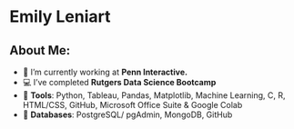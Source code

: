 # Emily Leniart
About Me:
-
- :briefcase:	 I’m currently working at **Penn Interactive.**
- :computer:	 I’ve completed **Rutgers Data Science Bootcamp**
- :star2:	 **Tools**: Python, Tableau, Pandas, Matplotlib, Machine Learning, C, R, HTML/CSS, GitHub, Microsoft Office Suite & Google Colab
- :star2:	**Databases**: PostgreSQL/ pgAdmin, MongoDB, GitHub
